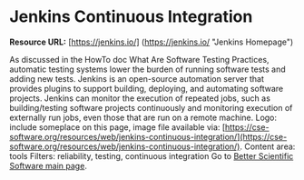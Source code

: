 # Jenkins Continuous Integration
**Resource URL:**  [https://jenkins.io/] (https://jenkins.io/ "Jenkins Homepage") 

As discussed in the HowTo doc What Are Software Testing Practices, automatic testing systems lower the burden of running software tests and adding new tests.  Jenkins is an open-source automation server that provides plugins to support building, deploying, and automating software projects. Jenkins can monitor the execution of repeated jobs, such as building/testing software projects continuously and monitoring execution of externally run jobs, even those that are run on a remote machine. 
Logo: include someplace on this page, image file available via:  [https://cse-software.org/resources/web/jenkins-continuous-integration/](https://cse-software.org/resources/web/jenkins-continuous-integration/).
Content area:  tools
Filters: reliability, testing, continuous integration
Go to [Better Scientific Software main page](http://betterscientificsoftware.info).
